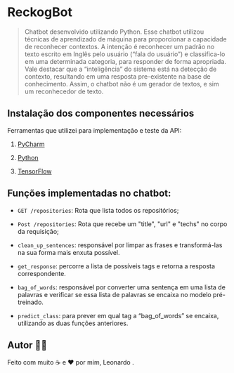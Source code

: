 # ReckogBot
> Chatbot desenvolvido utilizando Python. Esse chatbot utilizou técnicas de aprendizado de máquina para proporcionar a capacidade de reconhecer contextos. A intenção é reconhecer um padrão no texto escrito em Inglês pelo usuário (“fala do usuário”) e classifica-lo em uma determinada categoria, para responder de forma apropriada. Vale destacar que a “inteligência” do sistema está na detecção de contexto, resultando em uma resposta pre-existente na base de conhecimento. Assim, o chatbot não é um gerador de textos, e sim um reconhecedor de texto.

## Instalação dos componentes necessários

Ferramentas que utilizei para implementação e teste da API:

1. [PyCharm](https://www.jetbrains.com/pt-br/pycharm/download/#section=windows)

2. [Python](https://www.python.org/downloads/)

3. [TensorFlow](https://www.tensorflow.org/)


## Funções implementadas no chatbot:

- `GET /repositories`: Rota que lista todos os repositórios;


- `Post /repositories`: Rota que recebe um  "title", "url" e "techs" no corpo da requisição;


- `clean_up_sentences`: responsável por limpar as frases e transformá-las na sua forma mais enxuta possível.


- `get_response`: percorre a lista de possíveis tags e retorna a resposta correspondente.


- `bag_of_words`: responsável por converter uma sentença em uma lista de palavras e verificar se essa lista de palavras se encaixa no modelo pré-treinado.

- `predict_class`: para prever em qual tag a “bag_of_words” se encaixa, utilizando as duas funções anteriores.


## Autor 👦🏻

Feito com muito ☕ e ❤ por mim, Leonardo .